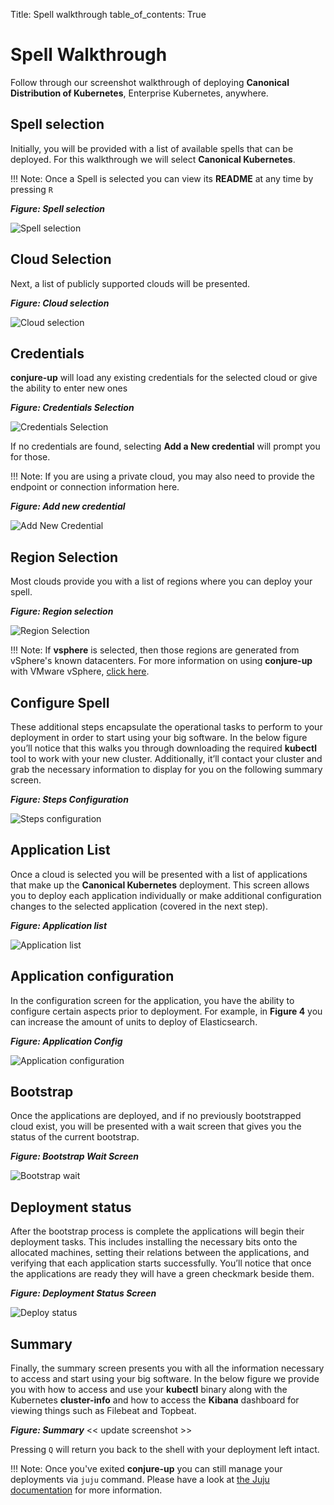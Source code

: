 Title: Spell walkthrough
table_of_contents: True

# Spell Walkthrough

Follow through our screenshot walkthrough of deploying **Canonical
Distribution of Kubernetes**, Enterprise Kubernetes, anywhere.

## Spell selection

Initially, you will be provided with a list of available spells that can be
deployed. For this walkthrough we will select **Canonical Kubernetes**.

!!! Note:
    Once a Spell is selected you can view its **README** at any time by
    pressing `R`

***Figure: Spell selection***

![Spell selection][spellselection]

## Cloud Selection

Next, a list of publicly supported clouds will be presented.

***Figure: Cloud selection***

![Cloud selection][cloudselection]

## Credentials

**conjure-up** will load any existing credentials for the selected cloud or give
the ability to enter new ones

***Figure: Credentials Selection***

![Credentials Selection][credentialsselection]

If no credentials are found, selecting **Add a New credential** will prompt you for those.

!!! Note: If you are using a private cloud, you may also need to provide the
endpoint or connection information here.

***Figure: Add new credential***

![Add New Credential][newcredential]

## Region Selection

Most clouds provide you with a list of regions where you can deploy your spell.

***Figure: Region selection***

![Region Selection][regionselection]

!!! Note:
    If **vsphere** is selected, then those regions are generated from vSphere's
    known datacenters. For more information on using **conjure-up** with VMware vSphere, [click here](providers/vsphere.html).

## Configure Spell

These additional steps encapsulate the operational tasks to perform to your
deployment in order to start using your big software. In the below figure you’ll
notice that this walks you through downloading the required **kubectl** tool to
work with your new cluster. Additionally, it’ll contact your cluster and grab
the necessary information to display for you on the following summary screen.

***Figure: Steps Configuration***

![Steps configuration][stepsconfig]


## Application List

Once a cloud is selected you will be presented with a list of applications that
make up the **Canonical Kubernetes** deployment. This screen allows you to
deploy each application individually or make additional configuration changes
to the selected application (covered in the next step).

***Figure: Application list***

![Application list][applicationlist]

## Application configuration

In the configuration screen for the application, you have the ability to
configure certain aspects prior to deployment. For example, in **Figure 4** you
can increase the amount of units to deploy of Elasticsearch.

***Figure: Application Config***

![Application configuration][appconfig]

## Bootstrap

Once the applications are deployed, and if no previously bootstrapped cloud
exist, you will be presented with a wait screen that gives you the status of
the current bootstrap.

***Figure:  Bootstrap Wait Screen***

![Bootstrap wait][bootstrapwait]

## Deployment status

After the bootstrap process is complete the applications will begin their
deployment tasks. This includes installing the necessary bits onto the
allocated machines, setting their relations between the applications, and
verifying that each application starts successfully. You’ll notice that once
the applications are ready they will have a green checkmark beside them.

***Figure: Deployment Status Screen***

![Deploy status][deploystatus]

## Summary

Finally, the summary screen presents you with all the information necessary to
access and start using your big software. In the below figure we provide you with
how to access and use your **kubectl** binary along with the Kubernetes
**cluster-info** and how to access the **Kibana** dashboard for viewing things
such as Filebeat and Topbeat.

***Figure: Summary***
<< update screenshot >>

Pressing `Q` will return you back to the shell with your deployment left
intact.

!!! Note:
    Once you've exited **conjure-up** you can still manage your
    deployments via `juju` command. Please have a look at [the Juju documentation](https://jujucharms.com/docs/) for more information.

<!-- LINKS -->

<!-- IMAGES -->
[spellselection]: ../media/spell-selection.png
[cloudselection]: ../media/cloud-selection.png
[credentialsselection]: ../media/choose-credential.png
[newcredential]: ../media/add-credential.png
[regionselection]: ../media/choose-region.png
[applicationlist]: ../media/application-list.png
[appconfig]: ../media/application-config.png
[bootstrapwait]: ../media/bootstrap-wait.png
[deploystatus]: ../media/deploy-status.png
[stepsconfig]: ../media/steps-config.png
[summary]: ../media/summary.png


